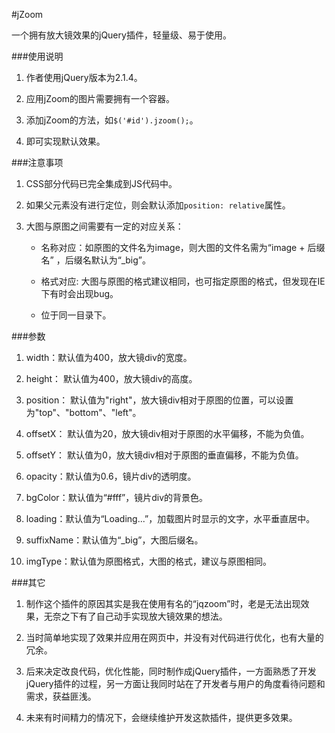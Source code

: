 #jZoom

一个拥有放大镜效果的jQuery插件，轻量级、易于使用。

###使用说明

1. 作者使用jQuery版本为2.1.4。

2. 应用jZoom的图片需要拥有一个容器。

3. 添加jZoom的方法，如`$('#id').jzoom();`。

4. 即可实现默认效果。

###注意事项

1. CSS部分代码已完全集成到JS代码中。

2. 如果父元素没有进行定位，则会默认添加`position: relative`属性。

3. 大图与原图之间需要有一定的对应关系：

    * 名称对应：如原图的文件名为image，则大图的文件名需为“image + 后缀名” ，后缀名默认为“_big”。

    * 格式对应: 大图与原图的格式建议相同，也可指定原图的格式，但发现在IE下有时会出现bug。

    * 位于同一目录下。

###参数

1.  width：默认值为400，放大镜div的宽度。

2.  height： 默认值为400，放大镜div的高度。

3.  position： 默认值为"right"，放大镜div相对于原图的位置，可以设置为"top"、"bottom"、"left"。

4.  offsetX： 默认值为20，放大镜div相对于原图的水平偏移，不能为负值。

5.  offsetY： 默认值为0，放大镜div相对于原图的垂直偏移，不能为负值。

6.  opacity：默认值为0.6，镜片div的透明度。

7.  bgColor：默认值为“#fff”，镜片div的背景色。

8.  loading：默认值为“Loading...”，加载图片时显示的文字，水平垂直居中。

9.  suffixName：默认值为“_big”，大图后缀名。

10.  imgType：默认值为原图格式，大图的格式，建议与原图相同。

###其它

1. 制作这个插件的原因其实是我在使用有名的“jqzoom”时，老是无法出现效果，无奈之下有了自己动手实现放大镜效果的想法。

2. 当时简单地实现了效果并应用在网页中，并没有对代码进行优化，也有大量的冗余。

3. 后来决定改良代码，优化性能，同时制作成jQuery插件，一方面熟悉了开发jQuery插件的过程，另一方面让我同时站在了开发者与用户的角度看待问题和需求，获益匪浅。

4. 未来有时间精力的情况下，会继续维护开发这款插件，提供更多效果。
